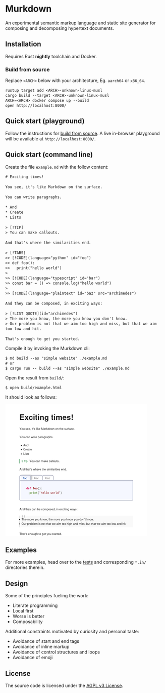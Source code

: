 # Murkdown

An experimental semantic markup language and static site generator for composing and decomposing hypertext documents.

## Installation

Requires Rust **nightly** toolchain and Docker.

### Build from source

Replace `<ARCH>` below with your architecture, Eg. `aarch64` or `x86_64`.

```console
rustup target add <ARCH>-unknown-linux-musl
cargo build --target <ARCH>-unknown-linux-musl
ARCH=<ARCH> docker compose up --build
open http://localhost:8000/
```

## Quick start (playground)

Follow the instructions for [build from source](#build-from-source).
A live in-browser playground will be available at `http://localhost:8000/`.

## Quick start (command line)

Create the file `example.md` with the follow content:
```
# Exciting times!

You see, it's like Markdown on the surface.

You can write paragraphs.

* And
* Create
* Lists

> [!TIP]
> You can make callouts.

And that's where the similarities end.

> [!TABS]
>> [!CODE](language="python" id="foo")
>> def foo():
>>   print("hello world")
>
>> [!CODE](language="typescript" id="bar")
>> const bar = () => console.log("hello world")
>
>> [!CODE](language="plaintext" id="baz" src="archimedes")

And they can be composed, in exciting ways:

> [!LIST QUOTE](id="archimedes")
> The more you know, the more you know you don't know.
> Our problem is not that we aim too high and miss, but that we aim too low and hit.

That's enough to get you started.
```

Compile it by invoking the Murkdown cli:
```console
$ md build --as "simple website" ./example.md
# or
$ cargo run -- build --as "simple website" ./example.md
```

Open the result from `build/`:
```console
$ open build/example.html
```

It should look as follows:

![Example output](https://github.com/gamgi/murkdown/blob/main/example-output.png?raw=true)

## Examples

For more examples, head over to the [tests](https://github.com/gamgi/murkdown/tree/main/tests) and corresponding `*.in/` directories therein.

## Design

Some of the principles fueling the work:

* Literate programming
* Local first
* Worse is better
* Composability

Additional constraints motivated by curiosity and personal taste:

* Avoidance of start and end tags
* Avoidance of inline markup
* Avoidance of control structures and loops
* Avoidance of emoji

## License

The source code is licensed under the [AGPL v3 License](https://opensource.org/license/agpl-v3/).

